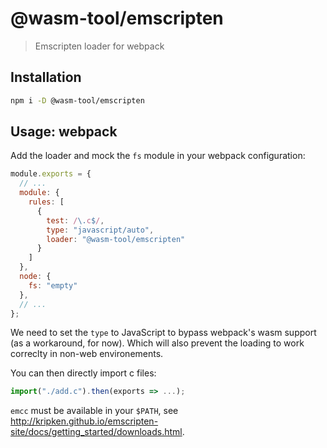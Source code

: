 # @wasm-tool/emscripten

> Emscripten loader for webpack

## Installation

```sh
npm i -D @wasm-tool/emscripten
```

## Usage: webpack

Add the loader and mock the `fs` module in your webpack configuration:

```js
module.exports = {
  // ...
  module: {
    rules: [
      {
        test: /\.c$/,
        type: "javascript/auto",
        loader: "@wasm-tool/emscripten"
      }
    ]
  },
  node: {
    fs: "empty"
  },
  // ...
};
```

We need to set the `type` to JavaScript to bypass webpack's wasm support (as a workaround, for now). Which will also prevent the loading to work correclty in non-web environements.

You can then directly import c files:

```js
import("./add.c").then(exports => ...);
```

`emcc` must be available in your `$PATH`, see http://kripken.github.io/emscripten-site/docs/getting_started/downloads.html.
